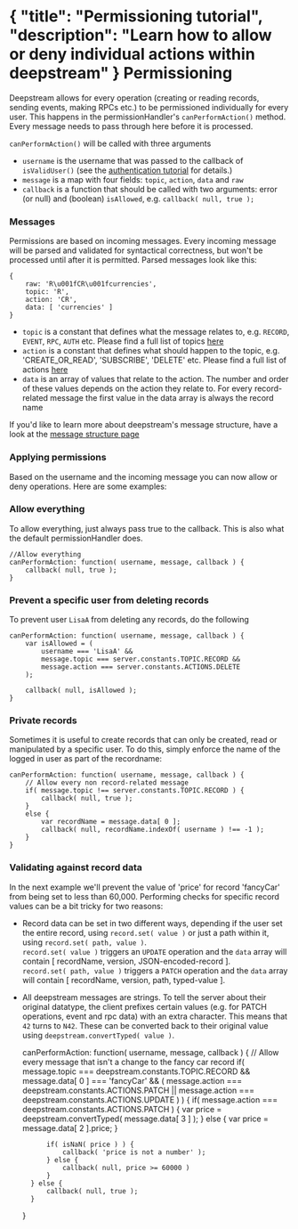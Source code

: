 {
	"title": "Permissioning tutorial",
	"description": "Learn how to allow or deny individual actions within deepstream"
}
Permissioning
=========================
Deepstream allows for every operation (creating or reading records, sending events, making RPCs etc.) to be permissioned individually for every user. This happens in the permissionHandler's `canPerformAction()` method. Every message needs to pass through here before it is processed.

`canPerformAction()` will be called with three arguments

* `username` is the username that was passed to the callback of `isValidUser()` (see the [authentication tutorial](authentication.html) for details.)
* `message` is a map with four fields: `topic`, `action`, `data` and `raw`
* `callback` is a function that should be called with two arguments: error (or null) and (boolean) `isAllowed`, e.g. `callback( null, true );`

### Messages
Permissions are based on incoming messages. Every incoming message will be parsed and validated for syntactical correctness, but won't be processed  until after it is permitted. Parsed messages look like this:

	{
		raw: 'R\u001fCR\u001fcurrencies',
		topic: 'R',
		action: 'CR',
		data: [ 'currencies' ]
	}

* `topic` is a constant that defines what the message relates to, e.g. `RECORD`, `EVENT`, `RPC`, `AUTH` etc. Please find a full list of topics [here](../docs/constants.html#Topic)
* `action` is a constant that defines what should happen to the topic, e.g. 'CREATE_OR_READ', 'SUBSCRIBE', 'DELETE' etc. Please find a full list of actions [here](../docs/constants.html#Actions)
* `data` is an array of values that relate to the action. The number and order of these values depends on the action they relate to. For every record-related message the first value in the data array is always the record name

If you'd like to learn more about deepstream's message structure, have a look at the [message structure page](message-structure.html)

### Applying permissions
Based on the username and the incoming message you can now allow or deny operations. Here are some examples:


### Allow everything
To allow everything, just always pass true to the callback. This is also what the default permissionHandler does.

	//Allow everything
	canPerformAction: function( username, message, callback ) {
		callback( null, true );
	}


### Prevent a specific user from deleting records
To prevent user `LisaA` from deleting any records, do the following

	canPerformAction: function( username, message, callback ) {
		var isAllowed = (
			username === 'LisaA' &&
			message.topic === server.constants.TOPIC.RECORD &&
			message.action === server.constants.ACTIONS.DELETE
		);

		callback( null, isAllowed );
	}

### Private records
Sometimes it is useful to create records that can only be created, read or manipulated by a specific user. To do this, simply enforce the name of the logged in user as part of the recordname:

	canPerformAction: function( username, message, callback ) {
		// Allow every non record-related message
		if( message.topic !== server.constants.TOPIC.RECORD ) {
			callback( null, true );
		}
		else {
			var recordName = message.data[ 0 ];
			callback( null, recordName.indexOf( username ) !== -1 );
		}
	}

### Validating against record data
In the next example we'll prevent the value of 'price' for record 'fancyCar' from being set to less than 60,000. Performing checks for specific record values can be a bit tricky for two reasons:

* Record data can be set in two different ways, depending if the user set the entire record, using `record.set( value )` or just a path within it, using `record.set( path, value )`.<br />`record.set( value )` triggers an `UPDATE` operation and the `data` array will contain [ recordName, version, JSON-encoded-record ].<br />`record.set( path, value )` triggers a `PATCH` operation and the `data` array will contain [ recordName, version, path, typed-value ].

* All deepstream messages are strings. To tell the server about their original datatype, the client prefixes certain values (e.g. for PATCH operations, event and rpc data) with an extra character. This means that `42` turns to `N42`. These can be converted back to their original value using `deepstream.convertTyped( value )`.


	canPerformAction: function( username, message, callback ) {
		// Allow every message that isn't a change to the fancy car record
		if(
			message.topic === deepstream.constants.TOPIC.RECORD &&
			message.data[ 0 ] === 'fancyCar' && (
				message.action === deepstream.constants.ACTIONS.PATCH ||
				message.action === deepstream.constants.ACTIONS.UPDATE
			)
		) {
			if( message.action === deepstream.constants.ACTIONS.PATCH ) {
				var price = deepstream.convertTyped( message.data[ 3 ] );
			} else {
				var price = message.data[ 2 ].price;
			}

			if( isNaN( price ) ) {
				callback( 'price is not a number' );
			} else {
				callback( null, price >= 60000 )
			}
		} else {
			callback( null, true );
		}
	}
